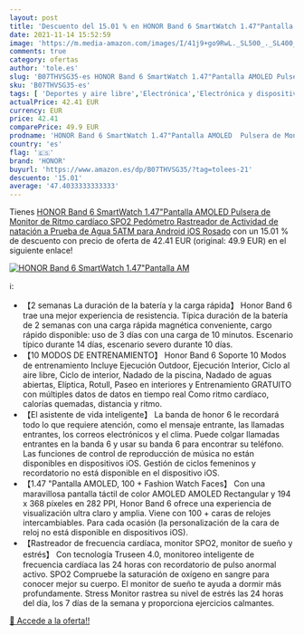 ```yaml
---
layout: post
title: 'Descuento del 15.01 % en HONOR Band 6 SmartWatch 1.47"Pantalla AM'
date: 2021-11-14 15:52:59
image: 'https://m.media-amazon.com/images/I/41j9+go9RwL._SL500_._SL400_.jpg'
comments: true
category: ofertas
author: 'tole.es'
slug: 'B07THVSG35-es HONOR Band 6 SmartWatch 1.47"Pantalla AMOLED Pulsera de...'
sku: 'B07THVSG35-es'
tags: [ 'Deportes y aire libre','Electrónica','Electrónica y dispositivos para el deporte','Monitores de actividad','Smartwatches','Tecnología para vestir','android','honor', ]
actualPrice: 42.41 EUR
currency: EUR
price: 42.41
comparePrice: 49.9 EUR
prodname: 'HONOR Band 6 SmartWatch 1.47"Pantalla AMOLED  Pulsera de Monitor de Ritmo cardíaco SPO2  Pedómetro  Rastreador de Actividad de natación a Prueba de Agua 5ATM para Android iOS  Rosado'
country: 'es'
flag: '🇪🇸'
brand: 'HONOR'
buyurl: 'https://www.amazon.es/dp/B07THVSG35/?tag=tolees-21'
descuento: '15.01'
average: '47.4033333333333'
---
```


Tienes [HONOR Band 6 SmartWatch 1.47"Pantalla AMOLED  Pulsera de Monitor de Ritmo cardíaco SPO2  Pedómetro  Rastreador de Actividad de natación a Prueba de Agua 5ATM para Android iOS  Rosado](https://www.amazon.es/dp/B07THVSG35/?tag=tolees-21) con un 15.01 % de descuento con precio de oferta de 42.41 EUR (original: 49.9 EUR) en el siguiente enlace!

[![HONOR Band 6 SmartWatch 1.47"Pantalla AM](https://m.media-amazon.com/images/I/41j9+go9RwL._SL500_._SL400_.jpg)](https://www.amazon.es/dp/B07THVSG35/?tag=tolees-21)

ℹ️:

- 【2 semanas La duración de la batería y la carga rápida】 Honor Band 6 trae una mejor experiencia de resistencia. Típica duración de la batería de 2 semanas con una carga rápida magnética conveniente, cargo rápido disponible: uso de 3 días con una carga de 10 minutos. Escenario típico durante 14 días, escenario severo durante 10 días.
- 【10 MODOS DE ENTRENAMIENTO】 Honor Band 6 Soporte 10 Modos de entrenamiento Incluye Ejecución Outdoor, Ejecución Interior, Ciclo al aire libre, Ciclo de interior, Nadado de la piscina, Nadado de aguas abiertas, Elíptica, Rotull, Paseo en interiores y Entrenamiento GRATUITO con múltiples datos de datos en tiempo real Como ritmo cardíaco, calorías quemadas, distancia y ritmo.
- 【El asistente de vida inteligente】 La banda de honor 6 le recordará todo lo que requiere atención, como el mensaje entrante, las llamadas entrantes, los correos electrónicos y el clima. Puede colgar llamadas entrantes en la banda 6 y usar su banda 6 para encontrar su teléfono. Las funciones de control de reproducción de música no están disponibles en dispositivos iOS. Gestión de ciclos femeninos y recordatorio no está disponible en el dispositivo iOS.
- 【1.47 "Pantalla AMOLED, 100 + Fashion Watch Faces】 Con una maravillosa pantalla táctil de color AMOLED AMOLED Rectangular y 194 x 368 píxeles en 282 PPI, Honor Band 6 ofrece una experiencia de visualización ultra claro y amplia. Viene con 100 + caras de relojes intercambiables. Para cada ocasión (la personalización de la cara de reloj no está disponible en dispositivos iOS).
- 【Rastreador de frecuencia cardíaca, monitor SPO2, monitor de sueño y estrés】 Con tecnología Truseen 4.0, monitoreo inteligente de frecuencia cardíaca las 24 horas con recordatorio de pulso anormal activo. SPO2 Compruebe la saturación de oxígeno en sangre para conocer mejor su cuerpo. El monitor de sueño te ayuda a dormir más profundamente. Stress Monitor rastrea su nivel de estrés las 24 horas del día, los 7 días de la semana y proporciona ejercicios calmantes.

[🛒 Accede a la oferta!!](https://www.amazon.es/dp/B07THVSG35/?tag=tolees-21)

